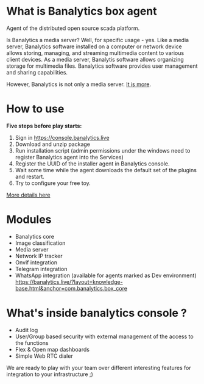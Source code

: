 # What is Banalytics box agent

Agent of the distributed open source scada platform.

Is Banalytics a media server? Well, for specific usage - yes. Like a media server, Banalytics software installed on a computer or network device allows storing, managing, and streaming multimedia content to various client devices. As a media server, Banalytis software allows organizing storage for multimedia files. Banalytics software provides user management and sharing capabilities.

However, Banalytics is not only a media server. [It is more](https://banalytics.live/?layout=articles.html&anchor=about-banalytics).



# How to use

**Five steps before play starts:**
1. Sign in https://console.banalytics.live
2. Download and unzip package
3. Run installation script (admin permissions under the windows need to register Banalytics agent into the Services)
4. Register the UUID of the installer agent in Banalytics console.
5. Wait some time while the agent downloads the default set of the plugins and restart.
6. Try to configure your free toy.
   
[More details here](https://banalytics.live/?layout=knowledge-base.html&anchor=install-and-register-BanalyticsBox)

# Modules 

- Banalytics core
- Image classification
- Media server
- Network IP tracker
- Onvif integration
- Telegram integration
-  WhatsApp integration (available for agents marked as Dev environment)
https://banalytics.live/?layout=knowledge-base.html&anchor=com.banalytics.box_core

# What's inside banalytics console ?
- Audit log
- User/Group based security with external management of the access to the functions
- Flex & Open map dashboards
- Simple Web RTC dialer



We are ready to play with your team over different interesting features for integration to your infrastructure ;)

